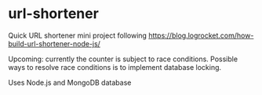 # url-shortener

Quick URL shortener mini project following https://blog.logrocket.com/how-build-url-shortener-node-js/

Upcoming: currently the counter is subject to race conditions. Possible ways to resolve race conditions is to implement database locking.

Uses Node.js and MongoDB database 
